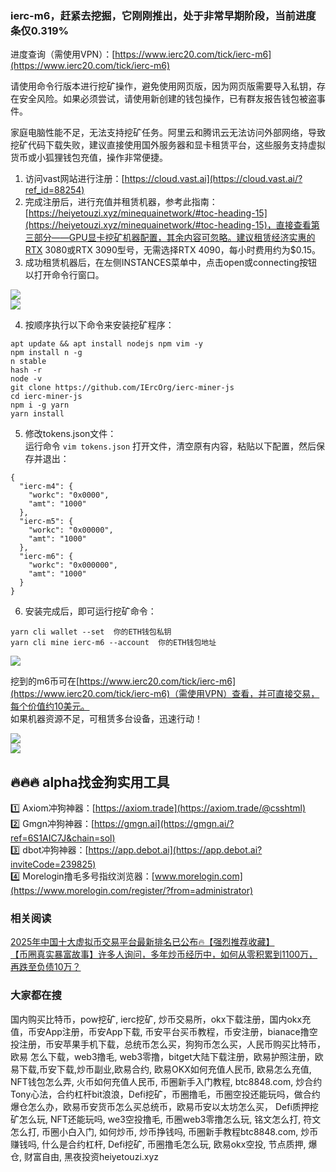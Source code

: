 ### ierc-m6，赶紧去挖掘，它刚刚推出，处于非常早期阶段，当前进度条仅0.319%  
进度查询（需使用VPN）：[https://www.ierc20.com/tick/ierc-m6](https://www.ierc20.com/tick/ierc-m6)  

请使用命令行版本进行挖矿操作，避免使用网页版，因为网页版需要导入私钥，存在安全风险。如果必须尝试，请使用新创建的钱包操作，已有群友报告钱包被盗事件。  

家庭电脑性能不足，无法支持挖矿任务。阿里云和腾讯云无法访问外部网络，导致挖矿代码下载失败，建议直接使用国外服务器和显卡租赁平台，这些服务支持虚拟货币或小狐狸钱包充值，操作非常便捷。  

1. 访问vast网站进行注册：[https://cloud.vast.ai](https://cloud.vast.ai/?ref_id=88254)  
2. 完成注册后，进行充值并租赁机器，参考此指南：[https://heiyetouzi.xyz/minequainetwork/#toc-heading-15](https://heiyetouzi.xyz/minequainetwork/#toc-heading-15)，直接查看第三部分——GPU显卡挖矿机器配置，其余内容可忽略。建议租赁经济实惠的RTX 3080或RTX 3090型号，无需选择RTX 4090，每小时费用约为$0.15。  
3. 成功租赁机器后，在左侧INSTANCES菜单中，点击open或connecting按钮以打开命令行窗口。  

![](https://ac63e02.webp.li/ierc20m6-001.png)  
![](https://ac63e02.webp.li/ierc20m6-002.png)  

4. 按顺序执行以下命令来安装挖矿程序：  
```
apt update && apt install nodejs npm vim -y
npm install n -g
n stable
hash -r
node -v 
git clone https://github.com/IErcOrg/ierc-miner-js
cd ierc-miner-js
npm i -g yarn
yarn install
```  

5. 修改tokens.json文件：  
运行命令 `vim tokens.json` 打开文件，清空原有内容，粘贴以下配置，然后保存并退出：  
```
{
  "ierc-m4": {
    "workc": "0x0000",
    "amt": "1000"
  },
  "ierc-m5": {
    "workc": "0x00000",
    "amt": "1000"
  },
  "ierc-m6": {
    "workc": "0x000000",
    "amt": "1000"
  }
}
```  

6. 安装完成后，即可运行挖矿命令：  
```
yarn cli wallet --set  你的ETH钱包私钥
yarn cli mine ierc-m6 --account  你的ETH钱包地址 
```  
![](https://gcore.jsdelivr.net/gh/btcltceth/blogassets@v0.2.26/b/img/ierc20m6-003.png)  

挖到的m6币可在[https://www.ierc20.com/tick/ierc-m6](https://www.ierc20.com/tick/ierc-m6)（需使用VPN）查看，并可直接交易，每个价值约10美元。  
如果机器资源不足，可租赁多台设备，迅速行动！  

![](https://ac63e02.webp.li/ierc20m6-004.png)  
![](https://ac63e02.webp.li/ierc20m6-005.png)  

## 🔥🔥🔥 alpha找金狗实用工具  
1️⃣ Axiom冲狗神器：[https://axiom.trade](https://axiom.trade/@csshtml)  
2️⃣ Gmgn冲狗神器：[https://gmgn.ai](https://gmgn.ai/?ref=6S1AIC7J&chain=sol)  
3️⃣ dbot冲狗神器：[https://app.debot.ai](https://app.debot.ai?inviteCode=239825)  
4️⃣ Morelogin撸毛多号指纹浏览器：[www.morelogin.com](https://www.morelogin.com/register/?from=administrator)  

### 相关阅读  
[2025年中国十大虚拟币交易平台最新排名已公布🔥【强烈推荐收藏】](https://btc8848.com/top-10-exchanges/)  
[【币圈真实暴富故事】许多人询问，多年炒币经历中，如何从零积累到1100万，再跌至负债10万？](https://heiyetouzi.xyz/biquanstory001/)  

### 大家都在搜  
国内购买比特币，pow挖矿, ierc挖矿, 炒币交易所，okx下载注册，国内okx充值，币安App注册，币安App下载, 币安平台买币教程，币安注册，bianace撸空投注册，币安苹果手机下载，总统币怎么买，狗狗币怎么买，人民币购买比特币，欧易 怎么下载，web3撸毛, web3零撸，bitget大陆下载注册，欧易护照注册，欧易下载,币安下载,炒币副业,欧易合约, 欧易OKX如何充值人民币, 欧易怎么充值, NFT钱包怎么弄, 火币如何充值人民币, 币圈新手入门教程, btc8848.com, 炒合约Tony心法，合约杠杆bit浪浪，Defi挖矿，币圈撸毛，币圈空投还能玩吗，做合约爆仓怎么办，欧易币安货币怎么买总统币，欧易币安以太坊怎么买， Defi质押挖矿怎么玩, NFT还能玩吗, we3空投撸毛, 币圈web3零撸怎么玩, 铭文怎么打, 符文怎么打, 币圈小白入门, 如何炒币, 炒币挣钱吗, 币圈新手教程btc8848.com, 炒币赚钱吗, 什么是合约杠杆, Defi挖矿, 币圈撸毛怎么玩, 欧易okx空投, 节点质押, 爆仓, 财富自由, 黑夜投资heiyetouzi.xyz